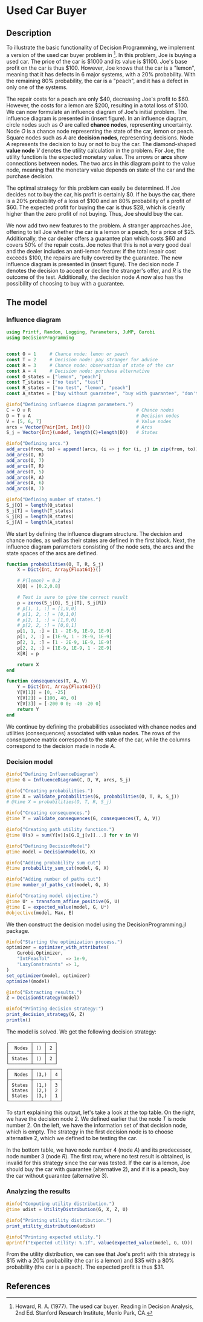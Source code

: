 # Used Car Buyer

## Description
To illustrate the basic functionality of Decision Programming, we implement a version of the used car buyer problem in [^1]. In this problem, Joe is buying a used car. The price of the car is \$1000 and its value is \$1100. Joe's base profit on the car is thus \$100. However, Joe knows that the car is a "lemon", meaning that it has defects in 6 major systems, with a 20% probability. With the remaining 80% probability, the car is a "peach", and it has a defect in only one of the systems.

The repair costs for a peach are only \$40, decreasing Joe's profit to \$60. However, the costs for a lemon are \$200, resulting in a total loss of \$100. We can now formulate an influence diagram of Joe's initial problem. The influence diagram is presented in (insert figure). In an influence diagram, circle nodes such as $O$ are called **chance nodes**, representing uncertainty. Node $O$ is a chance node representing the state of the car, lemon or peach. Square nodes such as $A$ are **decision nodes**, representing decisions. Node $A$ represents the decision to buy or not to buy the car. The diamond-shaped **value node** $V$ denotes the utility calculation in the problem. For Joe, the utility function is the expected monetary value. The arrows or **arcs** show connections between nodes. The two arcs in this diagram point to the value node, meaning that the monetary value depends on state of the car and the purchase decision.

The optimal strategy for this problem can easily be determined. If Joe decides not to buy the car, his profit is certainly \$0. If he buys the car, there is a 20% probability of a loss of \$100 and an 80% probability of a profit of \$60. The expected profit for buying the car is thus \$28, which is clearly higher than the zero profit of not buying. Thus, Joe should buy the car.

We now add two new features to the problem. A stranger approaches Joe, offering to tell Joe whether the car is a lemon or a peach, for a price of \$25. Additionally, the car dealer offers a guarantee plan which costs \$60 and covers 50% of the repair costs. Joe notes that this is not a very good deal and the dealer includes an anti-lemon feature: if the total repair cost exceeds \$100, the repairs are fully covered by the guarantee. The new influence diagram is presented in (insert figure). The decision node $T$ denotes the decision to accept or decline the stranger's offer, and $R$ is the outcome of the test. Additionally, the decision node $A$ now also has the possibility of choosing to buy with a guarantee.

## The model

### Influence diagram
```julia
using Printf, Random, Logging, Parameters, JuMP, Gurobi
using DecisionProgramming


const O = 1     # Chance node: lemon or peach
const T = 2     # Decision node: pay stranger for advice
const R = 3     # Chance node: observation of state of the car
const A = 4     # Decision node: purchase alternative
const O_states = ["lemon", "peach"]
const T_states = ["no test", "test"]
const R_states = ["no test", "lemon", "peach"]
const A_states = ["buy without guarantee", "buy with guarantee", "don't buy"]

@info("Defining influence diagram parameters.")
C = O ∪ R                                       # Chance nodes
D = T ∪ A                                       # Decision nodes
V = [5, 6, 7]                                   # Value nodes
arcs = Vector{Pair{Int, Int}}()                 # Arcs
S_j = Vector{Int}(undef, length(C)+length(D))   # States

@info("Defining arcs.")
add_arcs(from, to) = append!(arcs, (i => j for (i, j) in zip(from, to)))
add_arcs(O, R)
add_arcs(O, 7)
add_arcs(T, R)
add_arcs(T, 5)
add_arcs(R, A)
add_arcs(A, 6)
add_arcs(A, 7)

@info("Defining number of states.")
S_j[O] = length(O_states)
S_j[T] = length(T_states)
S_j[R] = length(R_states)
S_j[A] = length(A_states)
```

We start by defining the influence diagram structure. The decision and chance nodes, as well as their states are defined in the first block. Next, the influence diagram parameters consisting of the node sets, the arcs and the state spaces of the arcs are defined.

```julia
function probabilities(O, T, R, S_j)
    X = Dict{Int, Array{Float64}}()

    # P(lemon) = 0.2
    X[O] = [0.2,0.8]

    # Test is sure to give the correct result
    p = zeros(S_j[O], S_j[T], S_j[R])
    # p[1, 1, :] = [1,0,0]
    # p[1, 2, :] = [0,1,0]
    # p[2, 1, :] = [1,0,0]
    # p[2, 2, :] = [0,0,1]
    p[1, 1, :] = [1 - 2E-9, 1E-9, 1E-9]
    p[1, 2, :] = [1E-9, 1 - 2E-9, 1E-9]
    p[2, 1, :] = [1 - 2E-9, 1E-9, 1E-9]
    p[2, 2, :] = [1E-9, 1E-9, 1 - 2E-9]
    X[R] = p

    return X
end

function consequences(T, A, V)
    Y = Dict{Int, Array{Float64}}()
    Y[V[1]] = [0, -25]
    Y[V[2]] = [100, 40, 0]
    Y[V[3]] = [-200 0 0; -40 -20 0]
    return Y
end
```

We continue by defining the probabilities associated with chance nodes and utilities (consequences) associated with value nodes. The rows of the consequence matrix correspond to the state of the car, while the columns correspond to the decision made in node $A$.

### Decision model

```julia
@info("Defining InfluenceDiagram")
@time G = InfluenceDiagram(C, D, V, arcs, S_j)

@info("Creating probabilities.")
@time X = validate_probabilities(G, probabilities(O, T, R, S_j))
# @time X = probabilities(O, T, R, S_j)

@info("Creating consequences.")
@time Y = validate_consequences(G, consequences(T, A, V))

@info("Creating path utility function.")
@time U(s) = sum(Y[v][s[G.I_j[v]]...] for v in V)

@info("Defining DecisionModel")
@time model = DecisionModel(G, X)

@info("Adding probability sum cut")
@time probability_sum_cut(model, G, X)

@info("Adding number of paths cut")
@time number_of_paths_cut(model, G, X)

@info("Creating model objective.")
@time U⁺ = transform_affine_positive(G, U)
@time E = expected_value(model, G, U⁺)
@objective(model, Max, E)
```
We then construct the decision model using the DecisionProgramming.jl package.

```julia
@info("Starting the optimization process.")
optimizer = optimizer_with_attributes(
    Gurobi.Optimizer,
    "IntFeasTol"      => 1e-9,
    "LazyConstraints" => 1,
)
set_optimizer(model, optimizer)
optimize!(model)

@info("Extracting results.")
Z = DecisionStrategy(model)

@info("Printing decision strategy:")
print_decision_strategy(G, Z)
println()
```
The model is solved. We get the following decision strategy:

```
┌────────┬────┬───┐
│  Nodes │ () │ 2 │
├────────┼────┼───┤
│ States │ () │ 2 │
└────────┴────┴───┘
┌────────┬──────┬───┐
│  Nodes │ (3,) │ 4 │
├────────┼──────┼───┤
│ States │ (1,) │ 3 │
│ States │ (2,) │ 2 │
│ States │ (3,) │ 1 │
└────────┴──────┴───┘
```

To start explaining this output, let's take a look at the top table. On the right, we have the decision node 2. We defined earlier that the node $T$ is node number 2. On the left, we have the information set of that decision node, which is empty. The strategy in the first decision node is to choose alternative 2, which we defined to be testing the car.

In the bottom table, we have node number 4 (node $A$) and its predecessor, node number 3 (node $R$). The first row, where no test result is obtained, is invalid for this strategy since the car was tested. If the car is a lemon, Joe should buy the car with guarantee (alternative 2), and if it is a peach, buy the car without guarantee (alternative 3).

### Analyzing the results

```julia
@info("Computing utility distribution.")
@time udist = UtilityDistribution(G, X, Z, U)

@info("Printing utility distribution.")
print_utility_distribution(udist)

@info("Printing expected utility.")
@printf("Expected utility: %.1f", value(expected_value(model, G, U)))

```

From the utility distribution, we can see that Joe's profit with this strategy is \$15 with a 20% probability (the car is a lemon) and \$35 with a 80% probability (the car is a peach). The expected profit is thus \$31.


## References
[^1]: Howard, R. A. (1977). The used car buyer. Reading in Decision Analysis, 2nd Ed. Stanford Research Institute, Menlo Park, CA.
